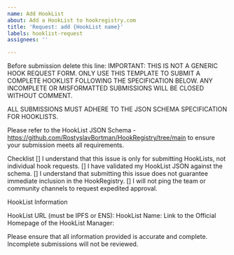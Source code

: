 ```yaml
---
name: Add HookList
about: Add a HookList to hookregistry.com
title: 'Request: add {HookList name}'
labels: hooklist-request
assignees: ''

---
```



Before submission delete this line:
IMPORTANT: THIS IS NOT A GENERIC HOOK REQUEST FORM. ONLY USE THIS TEMPLATE TO SUBMIT A COMPLETE HOOKLIST FOLLOWING THE SPECIFICATION BELOW. ANY INCOMPLETE OR MISFORMATTED SUBMISSIONS WILL BE CLOSED WITHOUT COMMENT.

ALL SUBMISSIONS MUST ADHERE TO THE JSON SCHEMA SPECIFICATION FOR HOOKLISTS.

Please refer to the HookList JSON Schema - https://github.com/RostyslavBortman/HookRegistry/tree/main to ensure your submission meets all requirements.

Checklist
 [] I understand that this issue is only for submitting HookLists, not individual hook requests.
 [] I have validated my HookList JSON against the schema.
 [] I understand that submitting this issue does not guarantee immediate inclusion in the HookRegistry.
 [] I will not ping the team or community channels to request expedited approval.

HookList Information

HookList URL (must be IPFS or ENS):
HookList Name:
Link to the Official Homepage of the HookList Manager:

Please ensure that all information provided is accurate and complete. Incomplete submissions will not be reviewed.
